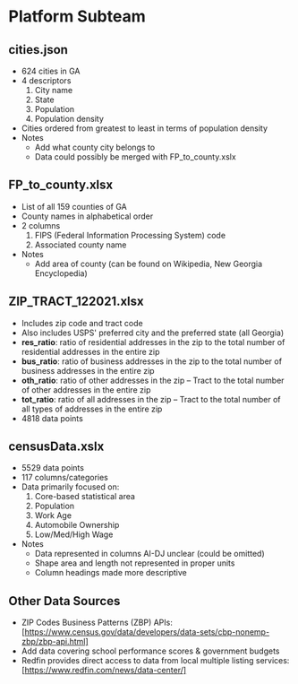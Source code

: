 # Platform Subteam

## cities.json
* 624 cities in GA
* 4 descriptors
    1. City name
    2. State
    3. Population
    4. Population density
* Cities ordered from greatest to least in terms of population density
* Notes
    * Add what county city belongs to
    * Data could possibly be merged with FP_to_county.xslx

## FP_to_county.xlsx
* List of all 159 counties of GA
* County names in alphabetical order
* 2 columns
    1. FIPS (Federal Information Processing System) code
    2. Associated county name
* Notes
    * Add area of county (can be found on Wikipedia, New Georgia Encyclopedia)

## ZIP_TRACT_122021.xlsx
* Includes zip code and tract code
* Also includes USPS' preferred city and the preferred state (all Georgia)
* **res_ratio**: ratio of residential addresses in the zip to the total number of residential addresses in the entire zip
* **bus_ratio**: ratio of business addresses in the zip to the total number of business addresses in the entire zip
* **oth_ratio**: ratio of other addresses in the zip – Tract to the total number of other addresses in the entire zip
* **tot_ratio**: ratio of all addresses in the zip – Tract to the total number of all types of addresses in the entire zip
* 4818 data points


## censusData.xslx
* 5529 data points
* 117 columns/categories
* Data primarily focused on:
    1. Core-based statistical area
    2. Population
    3. Work Age
    4. Automobile Ownership
    5. Low/Med/High Wage
* Notes
    * Data represented in columns AI-DJ unclear (could be omitted)
    * Shape area and length not represented in proper units
    * Column headings made more descriptive

## Other Data Sources
* ZIP Codes Business Patterns (ZBP) APIs: [https://www.census.gov/data/developers/data-sets/cbp-nonemp-zbp/zbp-api.html]
* Add data covering school performance scores & government budgets
* Redfin provides direct access to data from local multiple listing services: [https://www.redfin.com/news/data-center/]